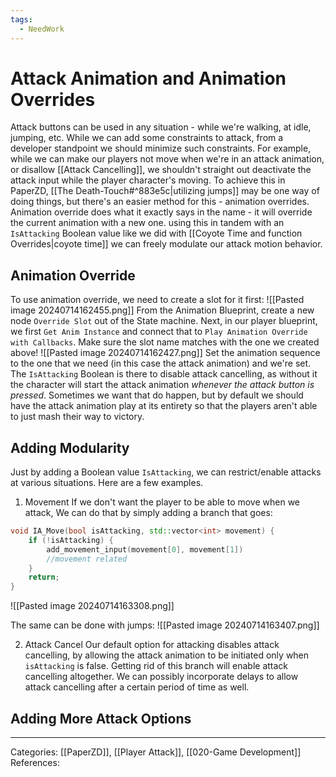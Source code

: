 ```yaml
---
tags:
  - NeedWork
---
```

# Attack Animation and Animation Overrides
Attack buttons can be used in any situation - while we're walking, at idle, jumping, etc. While we can add some constraints to attack, from a developer standpoint we should minimize such constraints. For example, while we can make our players not move when we're in an attack animation, or disallow [[Attack Cancelling]], we shouldn't straight out deactivate the attack input while the player character's moving. 
To achieve this in PaperZD, [[The Death-Touch#^883e5c|utilizing jumps]] may be one way of doing things, but there's an easier method for this - animation overrides. Animation override does what it exactly says in the name - it will override the current animation with a new one. using this in tandem with an `IsAttacking` Boolean value like we did with [[Coyote Time and function Overrides|coyote time]] we can freely modulate our attack motion behavior.

## Animation Override
To use animation override, we need to create a slot for it first:
![[Pasted image 20240714162455.png]]
From the Animation Blueprint, create a new node `Override Slot` out of the State machine. Next, in our player blueprint, we first `Get Anim Instance` and connect that to `Play Animation Override with Callbacks`. Make sure the slot name matches with the one we created above!
![[Pasted image 20240714162427.png]]
Set the animation sequence to the one that we need (in this case the attack animation) and we're set. The `IsAttacking` Boolean is there to disable attack cancelling, as without it the character will start the attack animation _whenever the attack button is pressed_. Sometimes we want that do happen, but by default we should have the attack animation play at its entirety so that the players aren't able to just mash their way to victory.

## Adding Modularity
Just by adding a Boolean value `IsAttacking`, we can restrict/enable attacks at various situations. Here are a few examples.
1) Movement
If we don't want the player to be able to move when we attack, We can do that by simply adding a branch that goes:
```c++
void IA_Move(bool isAttacking, std::vector<int> movement) {
	if (!isAttacking) {
		add_movement_input(movement[0], movement[1])
		//movement related
	}
	return;
}
```

![[Pasted image 20240714163308.png]]

The same can be done with jumps:
![[Pasted image 20240714163407.png]]

2) Attack Cancel
Our default option for attacking disables attack cancelling, by allowing the attack animation to be initiated only when `isAttacking` is false. Getting rid of this branch will enable attack cancelling altogether. We can possibly incorporate delays to allow attack cancelling after a certain period of time as well.


## Adding More Attack Options





---
Categories: [[PaperZD]], [[Player Attack]], [[020-Game Development]]
References:

